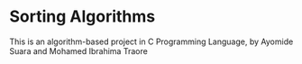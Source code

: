 # Sorting Algorithms

This is an algorithm-based project in C Programming Language, by Ayomide Suara and Mohamed Ibrahima Traore
